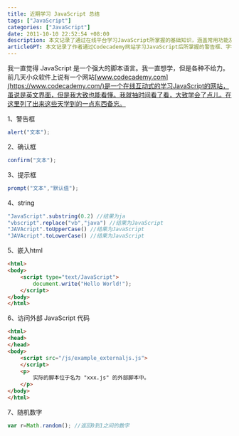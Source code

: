 ```yaml
---
title: 近期学习 JavaScript 总结
tags: ["JavaScript"]
categories: ["JavaScript"]
date: 2011-10-10 22:52:54 +08:00
description: 本文记录了通过在线平台学习JavaScript所掌握的基础知识，涵盖常用功能及代码示例。
articleGPT: 本文记录了作者通过Codecademy网站学习JavaScript后所掌握的警告框、字符串操作等基础知识和常用功能，以作个人备忘。
---
```


我一直觉得 JavaScript 是一个强大的脚本语言。我一直想学，但是各种不给力。前几天小众软件上说有一个网站[www.codecademy.com](https://www.codecademy.com/)是一个在线互动式的学习JavaScript的网站，虽说是英文界面，但是我大致也能看懂。我就抽时间看了看，大致学会了点儿。在这里列了出来这些天学到的一点东西备忘。

1、警告框

```JavaScript
alert("文本");
```

2、确认框

```JavaScript
confirm("文本");
```

3、提示框

```JavaScript
prompt("文本","默认值");
```

4、string

```JavaScript
"JavaScript".substring(0.2) //结果为ja
"vbscript".replace("vb","java") //结果为JavaScript
"JAVAcript".toUpperCase() //结果为JavaScript
"JAVAcript".toLowerCase() //结果为JavaScript
```

5、嵌入html

```html
<html>
<body>
    <script type="text/JavaScript">
        document.write("Hello World!");
    </script>
</body>
</html>
```

6、访问外部 JavaScript 代码

```html
<html>
<head>
</head>
<body>
    <script src="/js/example_externaljs.js">
    </script>
    <p>
        实际的脚本位于名为 "xxx.js" 的外部脚本中。
    </p>
</body>
</html>
```

7、随机数字

```JavaScript
var r=Math.random(); //返回0到1之间的数字
```
